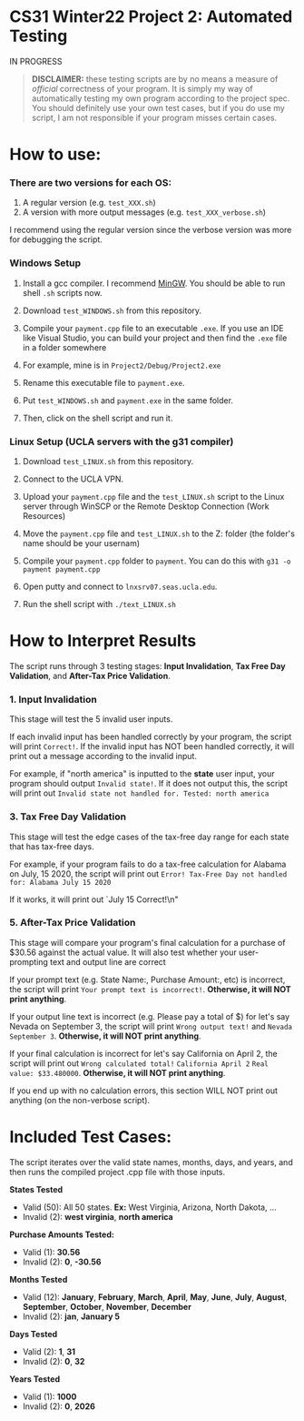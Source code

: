 # CS31 Winter22 Project 2: Automated Testing

IN PROGRESS

>**DISCLAIMER:** these testing scripts are by no means a measure of *official* correctness of your program.
It is simply my way of automatically testing my own program according to the project spec.
You should definitely use your own test cases, but if you do use my script, I am not responsible if your program misses certain cases.

# How to use:
### There are two versions for each OS: 
1. A regular version (e.g. `test_XXX.sh`)
2. A version with more output messages (e.g. `test_XXX_verbose.sh`)

I recommend using the regular version since the verbose version was more for debugging the script.

### Windows Setup
1. Install a gcc compiler. I recommend [MinGW](http://sourceforge.net/projects/mingw-w64/files/Toolchains%20targetting%20Win32/Personal%20Builds/mingw-builds/installer/mingw-w64-install.exe/download). You should be able to run shell `.sh` scripts now.

2. Download `test_WINDOWS.sh` from this repository.

3. Compile your `payment.cpp` file to an executable `.exe`.
If you use an IDE like Visual Studio, you can build your project and then find the `.exe` file in a folder somewhere

4. For example, mine is in `Project2/Debug/Project2.exe`

5. Rename this executable file to `payment.exe`.

6. Put `test_WINDOWS.sh` and `payment.exe` in the same folder. 

7. Then, click on the shell script and run it.

### Linux Setup (UCLA servers with the g31 compiler)
1. Download `test_LINUX.sh` from this repository.

2. Connect to the UCLA VPN.

3. Upload your `payment.cpp` file and the `test_LINUX.sh` script to the Linux server through WinSCP or the Remote Desktop Connection (Work Resources)

4. Move the `payment.cpp` file and `test_LINUX.sh` to the Z: folder (the folder's name should be your usernam)

5. Compile your `payment.cpp` folder to `payment`. You can do this with `g31 -o payment payment.cpp`

6. Open putty and connect to `lnxsrv07.seas.ucla.edu`.

7. Run the shell script with `./text_LINUX.sh`

# How to Interpret Results
The script runs through 3 testing stages: **Input Invalidation**, **Tax Free Day Validation**, and **After-Tax Price Validation**.

### 1. Input Invalidation
This stage will test the 5 invalid user inputs.
  
If each invalid input has been handled correctly by your program, the script will print `Correct!`.
If the invalid input has NOT been handled correctly, it will print out a message according to the invalid input.

For example, if "north america" is inputted to the **state** user input, your program should output `Invalid state!`.
If it does not output this, the script will print out `Invalid state not handled for. Tested: north america`

### 3. Tax Free Day Validation
This stage will test the edge cases of the tax-free day range for each state that has tax-free days.

For example, if your program fails to do a tax-free calculation for Alabama on July, 15 2020, the script will print out `Error! Tax-Free Day not handled for: Alabama July 15 2020`

If it works, it will print out `July 15 Correct!\n"

### 5. After-Tax Price Validation
This stage will compare your program's final calculation for a purchase of $30.56 against the actual value. It will also test whether your user-prompting text and output line are correct

If your prompt text (e.g. State Name:, Purchase Amount:, etc) is incorrect, the script will print `Your prompt text is incorrect!`. **Otherwise, it will NOT print anything**.

If your output line text is incorrect (e.g. Please pay a total of $) for let's say Nevada on September 3, the script will print `Wrong output text!` and `Nevada September 3`. **Otherwise, it will NOT print anything**.

If your final calculation is incorrect for let's say California on April 2, the script will print out `Wrong calculated total!` `California April 2` `Real value: $33.480000`. **Otherwise, it will NOT print anything**.

If you end up with no calculation errors, this section WILL NOT print out anything (on the non-verbose script).

# Included Test Cases:
The script iterates over the valid state names, months, days, and years, and then runs the compiled project .cpp file with those inputs.

**States Tested**
- Valid (50): All 50 states. **Ex:** West Virginia, Arizona, North Dakota, ...
- Invalid (2): **west virginia**, **north america**

**Purchase Amounts Tested:**
- Valid (1): **30.56**
- Invalid (2): **0**, **-30.56**

**Months Tested**
- Valid (12): **January**, **February**, **March**, **April**, **May**, **June**, **July**, **August**, **September**, **October**, **November**, **December**
- Invalid (2): **jan**, **January 5**

**Days Tested**
- Valid (2): **1**, **31**
- Invalid (2): **0**, **32**

**Years Tested**
- Valid (1): **1000**
- Invalid (2): **0**, **2026**
